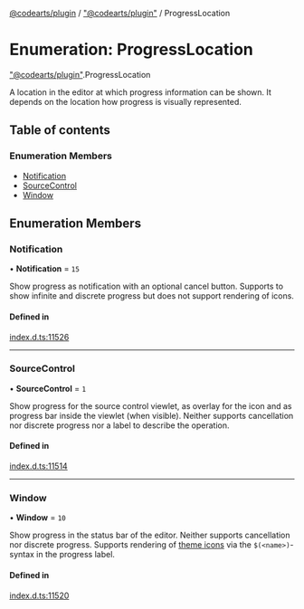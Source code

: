 [@codearts/plugin](../README.md) / ["@codearts/plugin"](../modules/_codearts_plugin_.md) / ProgressLocation

# Enumeration: ProgressLocation

["@codearts/plugin"](../modules/_codearts_plugin_.md).ProgressLocation

A location in the editor at which progress information can be shown. It depends on the
location how progress is visually represented.

## Table of contents

### Enumeration Members

- [Notification](codearts_plugin_.ProgressLocation.md#notification)
- [SourceControl](codearts_plugin_.ProgressLocation.md#sourcecontrol)
- [Window](codearts_plugin_.ProgressLocation.md#window)

## Enumeration Members

### Notification

• **Notification** = ``15``

Show progress as notification with an optional cancel button. Supports to show infinite and discrete
progress but does not support rendering of icons.

#### Defined in

[index.d.ts:11526](https://github.com/xyz-fish/cloudide-plugin-api/blob/9927cd6/index.d.ts#L11526)

___

### SourceControl

• **SourceControl** = ``1``

Show progress for the source control viewlet, as overlay for the icon and as progress bar
inside the viewlet (when visible). Neither supports cancellation nor discrete progress nor
a label to describe the operation.

#### Defined in

[index.d.ts:11514](https://github.com/xyz-fish/cloudide-plugin-api/blob/9927cd6/index.d.ts#L11514)

___

### Window

• **Window** = ``10``

Show progress in the status bar of the editor. Neither supports cancellation nor discrete progress.
Supports rendering of [theme icons](../classes/codearts_plugin_.ThemeIcon.md) via the `$(<name>)`-syntax in the progress label.

#### Defined in

[index.d.ts:11520](https://github.com/xyz-fish/cloudide-plugin-api/blob/9927cd6/index.d.ts#L11520)
